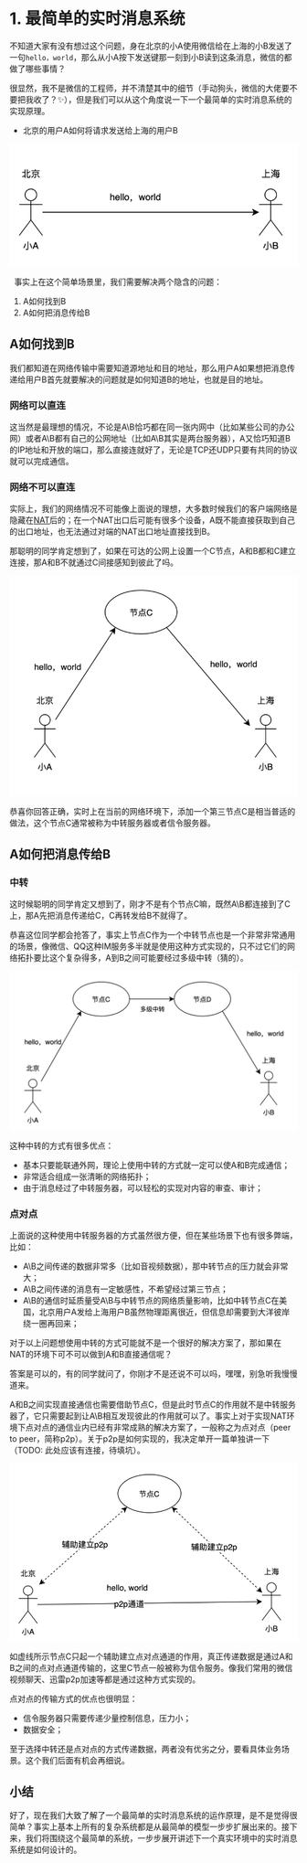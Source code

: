 # 1. 最简单的实时消息系统

不知道大家有没有想过这个问题，身在北京的小A使用微信给在上海的小B发送了一句`hello，world`，那么从小A按下发送键那一刻到小B读到这条消息，微信的都做了哪些事情？

很显然，我不是微信的工程师，并不清楚其中的细节（手动狗头，微信的大佬要不要把我收了？✨），但是我们可以从这个角度说一下一个最简单的实时消息系统的实现原理。

- 北京的用户A如何将请求发送给上海的用户B

![](images/1.1.AtoB.png)

  事实上在这个简单场景里，我们需要解决两个隐含的问题：

1. A如何找到B
2. A如何把消息传给B

## A如何找到B

我们都知道在网络传输中需要知道源地址和目的地址，那么用户A如果想把消息传递给用户B首先就要解决的问题就是如何知道B的地址，也就是目的地址。

### 网络可以直连

这当然是最理想的情况，不论是A\B恰巧都在同一张内网中（比如某些公司的办公网）或者A\B都有自己的公网地址（比如A\B其实是两台服务器），A又恰巧知道B的IP地址和开放的端口，那么直接连就好了，无论是TCP还UDP只要有共同的协议就可以完成通信。

### 网络不可以直连

实际上，我们的网络情况不可能像上面说的理想，大多数时候我们的客户端网络是隐藏在[NAT](https://en.wikipedia.org/wiki/Network_address_translation)后的；在一个NAT出口后可能有很多个设备，A既不能直接获取到自己的出口地址，也无法通过对端的NAT出口地址直接找到B。

那聪明的同学肯定想到了，如果在可达的公网上设置一个C节点，A和B都和C建立连接，那A和B不就通过C间接感知到彼此了吗。

![](images/1.2.AtoCtoB.png)

恭喜你回答正确，实时上在当前的网络环境下，添加一个第三节点C是相当普适的做法，这个节点C通常被称为中转服务器或者信令服务器。

## A如何把消息传给B

### 中转

这时候聪明的同学肯定又想到了，刚才不是有个节点C嘛，既然A\B都连接到了C上，那A先把消息传递给C，C再转发给B不就得了。

恭喜这位同学都会抢答了，事实上节点C作为一个中转节点也是一个非常非常通用的场景，像微信、QQ这种IM服务多半就是使用这种方式实现的，只不过它们的网络拓扑要比这个复杂得多，A到B之间可能要经过多级中转（猜的）。

![image-20200909010451029](images/1.3.AtoCDtoB.png)

这种中转的方式有很多优点：

- 基本只要能联通外网，理论上使用中转的方式就一定可以使A和B完成通信；
- 非常适合组成一张清晰的网络拓扑；
- 由于消息经过了中转服务器，可以轻松的实现对内容的审查、审计；

### 点对点

上面说的这种使用中转服务器的方式虽然很方便，但在某些场景下也有很多弊端，比如：

- A\B之间传递的数据非常多（比如音视频数据），那中转节点的压力就会非常大；
- A\B之间传递的消息有一定敏感性，不希望经过第三节点；
- A\B的通信时延质量受A\B与中转节点的网络质量影响，比如中转节点C在美国，北京用户A发给上海用户B虽然物理距离很近，但信息却需要到大洋彼岸绕一圈再回来；

对于以上问题想使用中转的方式可能就不是一个很好的解决方案了，那如果在NAT的环境下可不可以做到A和B直接通信呢？

答案是可以的，有的同学就问了，你刚才不是还说不可以吗，嘿嘿，别急听我慢慢道来。

A和B之间实现直接通信也需要借助节点C，但是此时节点C的作用就不是中转服务器了，它只需要起到让A\B相互发现彼此的作用就可以了。事实上对于实现NAT环境下点对点的通信业内已经有非常成熟的解决方案了，一般称之为点对点（peer to peer，简称p2p）。关于p2p是如何实现的，我决定单开一篇单独讲一下（TODO: 此处应该有连接，待填坑）。

![image-20200909012753893](images/1.4.p2p.png)

如虚线所示节点C只起一个辅助建立点对点通道的作用，真正传递数据是通过A和B之间的点对点通道传输的，这里C节点一般被称为信令服务。像我们常用的微信视频聊天、迅雷p2p加速等都是通过这种方式实现的。

点对点的传输方式的优点也很明显：

- 信令服务器只需要传递少量控制信息，压力小；
- 数据安全；

至于选择中转还是点对点的方式传递数据，两者没有优劣之分，要看具体业务场景。这个我们后面有机会再细说。

## 小结

好了，现在我们大致了解了一个最简单的实时消息系统的运作原理，是不是觉得很简单？事实上基本上所有的复杂系统都是从最简单的模型一步步扩展出来的。接下来，我们将围绕这个最简单的系统，一步步展开讲述下一个真实环境中的实时消息系统是如何设计的。